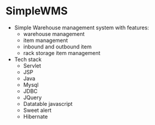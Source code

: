 # SimpleWMS
  - Simple Warehouse management system with features:
    - warehouse management
    - item management
    - inbound and outbound item
    - rack storage item management
  - Tech stack
    - Servlet
    - JSP
    - Java
    - Mysql
    - JDBC
    - JQuery
    - Datatable javascript
    - Sweet alert
    - Hibernate
